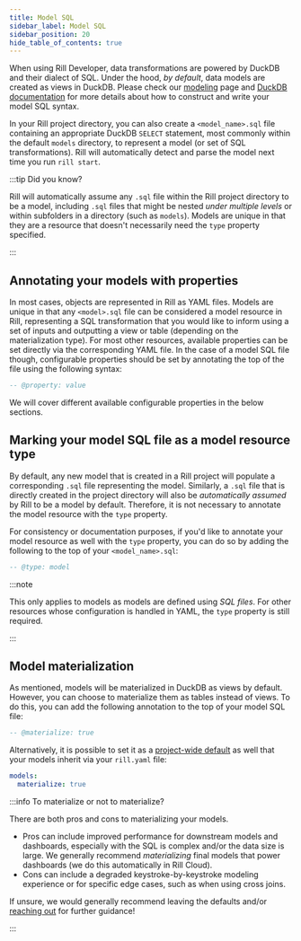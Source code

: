 ```yaml
---
title: Model SQL
sidebar_label: Model SQL
sidebar_position: 20
hide_table_of_contents: true
---
```


When using Rill Developer, data transformations are powered by DuckDB and their dialect of SQL. Under the hood, _by default_, data models are created as views in DuckDB. Please check our [modeling](/build/models/models.md) page and [DuckDB documentation](https://duckdb.org/docs/sql/introduction) for more details about how to construct and write your model SQL syntax.

In your Rill project directory, you can also create a `<model_name>.sql` file containing an appropriate DuckDB `SELECT` statement, most commonly within the default `models` directory, to represent a model (or set of SQL transformations). Rill will automatically detect and parse the model next time you run `rill start`.

:::tip Did you know?

Rill will automatically assume any `.sql` file within the Rill project directory to be a model, including `.sql` files that might be nested _under multiple levels_ or within subfolders in a directory (such as `models`). Models are unique in that they are a resource that doesn't necessarily need the `type` property specified.

:::

## Annotating your models with properties

In most cases, objects are represented in Rill as YAML files. Models are unique in that any `<model>.sql` file can be considered a model resource in Rill, representing a SQL transformation that you would like to inform using a set of inputs and outputting a view or table (depending on the materialization type). For most other resources, available properties can be set directly via the corresponding YAML file. In the case of a model SQL file though, configurable properties should be set by annotating the top of the file using the following syntax:

```sql
-- @property: value
```

We will cover different available configurable properties in the below sections.

## Marking your model SQL file as a model resource type

By default, any new model that is created in a Rill project will populate a corresponding `.sql` file representing the model. Similarly, a `.sql` file that is directly created in the project directory will also be _automatically assumed_ by Rill to be a model by default. Therefore, it is not necessary to annotate the model resource with the `type` property.

For consistency or documentation purposes, if you'd like to annotate your model resource as well with the `type` property, you can do so by adding the following to the top of your `<model_name>.sql`:
```sql
-- @type: model
```

:::note

This only applies to models as models are defined using _SQL files_. For other resources whose configuration is handled in YAML, the `type` property is still required.

:::

## Model materialization

As mentioned, models will be materialized in DuckDB as views by default. However, you can choose to materialize them as tables instead of views. To do this, you can add the following annotation to the top of your model SQL file:

```sql
-- @materialize: true
```

Alternatively, it is possible to set it as a [project-wide default](rill-yaml.md#project-wide-defaults) as well that your models inherit via your `rill.yaml` file:

```yaml
models:
  materialize: true
```

:::info To materialize or not to materialize? 

There are both pros and cons to materializing your models.
- Pros can include improved performance for downstream models and dashboards, especially with the SQL is complex and/or the data size is large. We generally recommend _materializing_ final models that power dashboards (we do this automatically in Rill Cloud).
- Cons can include a degraded keystroke-by-keystroke modeling experience or for specific edge cases, such as when using cross joins.

If unsure, we would generally recommend leaving the defaults and/or [reaching out](contact.md) for further guidance!

:::